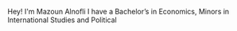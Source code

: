 Hey! I'm Mazoun Alnofli
I have a Bachelor’s in Economics, Minors in International Studies and Political
